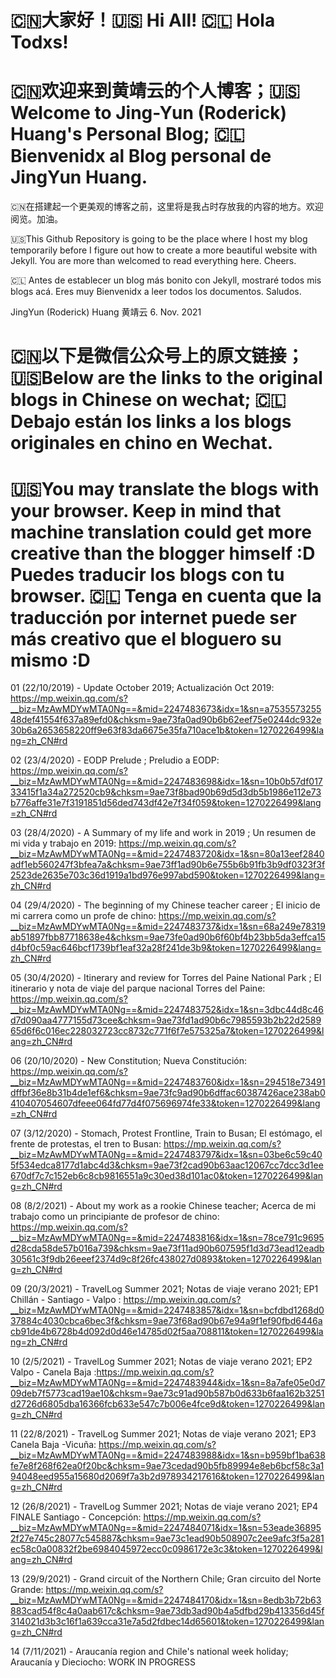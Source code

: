 # 🇨🇳大家好！🇺🇸 Hi All! 🇨🇱 Hola Todxs!
# 🇨🇳欢迎来到黄靖云的个人博客；🇺🇸 Welcome to Jing-Yun (Roderick) Huang's Personal Blog; 🇨🇱 Bienvenidx al Blog personal de JingYun Huang.

  🇨🇳在搭建起一个更美观的博客之前，这里将是我占时存放我的内容的地方。欢迎阅览。加油。

  🇺🇸This Github Repository is going to be the place where I host my blog temporarily
before I figure out how to create a more beautiful website with Jekyll. You are more than welcomed to read everything here. Cheers.

  🇨🇱 Antes de establecer un blog más bonito con Jekyll, mostraré todos mis blogs acá. Eres muy Bienvenidx a leer todos los documentos. Saludos.

  JingYun (Roderick) Huang 黄靖云
  6. Nov. 2021

# 🇨🇳以下是微信公众号上的原文链接；🇺🇸Below are the links to the original blogs in Chinese on wechat; 🇨🇱 Debajo están los links a los blogs originales en chino en Wechat.

# 🇺🇸You may translate the blogs with your browser. Keep in mind that machine translation could get more creative than the blogger himself :D Puedes traducir los blogs con tu browser. 🇨🇱 Tenga en cuenta que la traducción por internet puede ser más creativo que el bloguero su mismo :D

01 (22/10/2019) - Update October 2019; Actualización Oct 2019: https://mp.weixin.qq.com/s?__biz=MzAwMDYwMTA0Ng==&mid=2247483673&idx=1&sn=a753557325548def41554f637a89efd0&chksm=9ae73fa0ad90b6b62eef75e0244dc932e30b6a2653658220ff9e63f83da6675e35fa710ace1b&token=1270226499&lang=zh_CN#rd

02 (23/4/2020) - EODP Prelude ; Preludio a EODP: https://mp.weixin.qq.com/s?__biz=MzAwMDYwMTA0Ng==&mid=2247483698&idx=1&sn=10b0b57df01733415f1a34a272520cb9&chksm=9ae73f8bad90b69d5d3db5b1986e112e73b776affe31e7f3191851d56ded743df42e7f34f059&token=1270226499&lang=zh_CN#rd

03 (28/4/2020) - A Summary of my life and work in 2019 ; Un resumen de mi vida y trabajo en 2019: https://mp.weixin.qq.com/s?__biz=MzAwMDYwMTA0Ng==&mid=2247483720&idx=1&sn=80a13eef2840adf1eb560247f3bfea7a&chksm=9ae73ff1ad90b6e755b6b91fb3b9df0323f3f2523de2635e703c36d1919a1bd976e997abd590&token=1270226499&lang=zh_CN#rd

04 (29/4/2020) - The beginning of my Chinese teacher career ; El inicio de mi carrera como un profe de chino: https://mp.weixin.qq.com/s?__biz=MzAwMDYwMTA0Ng==&mid=2247483737&idx=1&sn=68a249e78319ab51897fbb87718638e4&chksm=9ae73fe0ad90b6f60bf4b23bb5da3effca15d4bf0c59ac646bcf1739bf1eaf32a28f241de3b9&token=1270226499&lang=zh_CN#rd

05 (30/4/2020) - Itinerary and review for Torres del Paine National Park ; El itinerario y nota de viaje del parque nacional Torres del Paine: https://mp.weixin.qq.com/s?__biz=MzAwMDYwMTA0Ng==&mid=2247483752&idx=1&sn=3dbc44d8c46d7d090aa4777155d73cee&chksm=9ae73fd1ad90b6c7985593b2b22d258965d6f6c016ec228032723cc8732c771f6f7e575325a7&token=1270226499&lang=zh_CN#rd

06 (20/10/2020) - New Constitution; Nueva Constitución: https://mp.weixin.qq.com/s?__biz=MzAwMDYwMTA0Ng==&mid=2247483760&idx=1&sn=294518e73491dffbf36e8b31b4de1ef6&chksm=9ae73fc9ad90b6dffac60387426ace238ab0410407054607dfeee064fd77d4f075696974fe33&token=1270226499&lang=zh_CN#rd

07 (3/12/2020) - Stomach, Protest Frontline, Train to Busan; El estómago, el frente de protestas, el tren to Busan: https://mp.weixin.qq.com/s?__biz=MzAwMDYwMTA0Ng==&mid=2247483797&idx=1&sn=03be6c59c405f534edca8177d1abc4d3&chksm=9ae73f2cad90b63aac12067cc7dcc3d1ee670df7c7c152eb6c8cb9816551a9c30ed38d101ac0&token=1270226499&lang=zh_CN#rd

08 (8/2/2021) - About my work as a rookie Chinese teacher; Acerca de mi trabajo como un principiante de profesor de chino: https://mp.weixin.qq.com/s?__biz=MzAwMDYwMTA0Ng==&mid=2247483816&idx=1&sn=78ce791c9695d28cda58de57b016a739&chksm=9ae73f11ad90b607595f1d3d73ead12eadb30561c3f9db26eeef2374d9c8f26fc438027d0893&token=1270226499&lang=zh_CN#rd

09 (20/3/2021) - TravelLog Summer 2021; Notas de viaje verano 2021; EP1 Chillán - Santiago - Valpo : https://mp.weixin.qq.com/s?__biz=MzAwMDYwMTA0Ng==&mid=2247483857&idx=1&sn=bcfdbd1268d037884c4030cbca6bec3f&chksm=9ae73f68ad90b67e94a9f1ef90fbd6446acb91de4b6728b4d092d0d46e14785d02f5aa708811&token=1270226499&lang=zh_CN#rd

10 (2/5/2021) - TravelLog Summer 2021; Notas de viaje verano 2021; EP2 Valpo - Canela Baja :https://mp.weixin.qq.com/s?__biz=MzAwMDYwMTA0Ng==&mid=2247483944&idx=1&sn=8a7afe05e0d709deb7f5773cad19ae10&chksm=9ae73c91ad90b587b0d633b6faa162b3251d2726d6805dba16366fcb633e547c7b006e4fce9d&token=1270226499&lang=zh_CN#rd

11 (22/8/2021) - TravelLog Summer 2021; Notas de viaje verano 2021; EP3 Canela Baja -Vicuña: https://mp.weixin.qq.com/s?__biz=MzAwMDYwMTA0Ng==&mid=2247483988&idx=1&sn=b959bf1ba638fe7e8f268f62ea0f20bc&chksm=9ae73cedad90b5fb89994e8eb6bcf58c3a194048eed955a15680d2069f7a3b2d978934217616&token=1270226499&lang=zh_CN#rd

12 (26/8/2021) - TravelLog Summer 2021; Notas de viaje verano 2021; EP4 FINALE Santiago - Concepción: https://mp.weixin.qq.com/s?__biz=MzAwMDYwMTA0Ng==&mid=2247484071&idx=1&sn=53eade368952f27e745c28077c545887&chksm=9ae73c1ead90b508907c2ee9afc3f5a281ec58c0a00832f2be6984045972ecc0c0986172e3c3&token=1270226499&lang=zh_CN#rd

13 (29/9/2021) - Grand circuit of the Northern Chile; Gran circuito del Norte Grande: https://mp.weixin.qq.com/s?__biz=MzAwMDYwMTA0Ng==&mid=2247484170&idx=1&sn=8edb3b72b63883cad54f8c4a0aab617c&chksm=9ae73db3ad90b4a5dfbd29b413356d45f314021d3b3c16f1a639cca31e7a5d2fdbec14d65601&token=1270226499&lang=zh_CN#rd

14 (7/11/2021) - Araucanía region and Chile's national week holiday; Araucanía y Dieciocho: WORK IN PROGRESS
